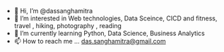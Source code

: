 - 👋 Hi, I’m @dassanghamitra
- 👀 I’m interested in Web technologies, Data Sceince, CICD and fitness, travel , hiking, photography , reading
- 🌱 I’m currently learning Python, Data Science, Business Analytics
- 📫 How to reach me ... das.sanghamitra@gmail.com

<!---
dassanghamitra/dassanghamitra is a ✨ special ✨ repository because its `README.md` (this file) appears on your GitHub profile.
You can click the Preview link to take a look at your changes.
--->
